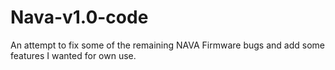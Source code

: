 # Nava-v1.0-code
An attempt to fix some of the remaining NAVA Firmware bugs and add some features I wanted for own use.
